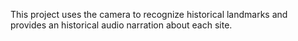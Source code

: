 This project uses the camera to recognize historical landmarks and provides an historical audio narration about each site.

